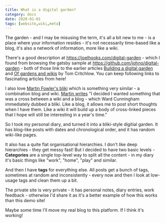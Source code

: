 ```yaml
---
title: What is a digital garden?
category: docs
date: 2020-01-01
tags: [website,wiki,meta]
---
```


The garden - and I may be misusing the term, it's all a bit new to me - is a place where your information resides - it's not necessarily time-based like a blog, it's also a network of information, more like a wiki.

There's a good description at <https://joelhooks.com/digital-garden> - which I found from browsing the gatsby sample at <https://github.com/johno/digital-garden> - both of those link to the earlier articles [Building a digital garden](https://tomcritchlow.com/2019/02/17/building-digital-garden/) and [Of gardens and wikis](https://tomcritchlow.com/2018/10/10/of-gardens-and-wikis/) by Tom Critchlow.  You can keep following links to fascinating articles from here!

I also love [Martin Fowler's bliki](https://www.martinfowler.com/bliki) which is something very similar - a combination blog and wiki.  [Martin writes](https://www.martinfowler.com/bliki/WhatIsaBliki.html) "I decided I wanted something that was a cross between a wiki and a blog - which Ward Cunningham immediately dubbed a bliki. Like a blog, it allows me to post short thoughts when I have them. Like a wiki it will build up a body of cross-linked pieces that I hope will still be interesting in a year's time."

So I took my personal diary, and turned it into a bliki-style digitial garden.  It has blog-like posts with dates and chronological order, and it has random wiki-like pages.

It also has a quite flat organisational hierarchies.  I don't like deep hierarchies - they get messy fast!  But I decided to have two basic levels - **Categories** are a single top-level way to split all the content - in my diary it's basic things like "work", "home", "play" and similar.

And then I have **tags** for everything else.  All posts get a bunch of tags, sometimes at random and inconsistently - every now and then I look at low-usage tags and clean them up a bit.

The private site is very private - it has personal notes, diary entries, work feedback - otherwise I'd share it as it's a better example of how this works than this demo site!

Maybe some time I'll move my real blog to this platform.  If I think it's working!
